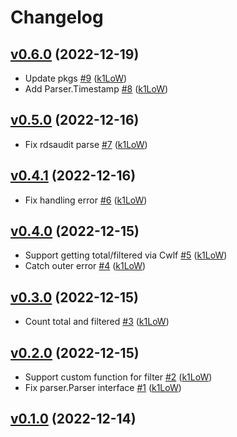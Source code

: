 # Changelog

## [v0.6.0](https://github.com/pepabo/cwlq/compare/v0.5.0...v0.6.0) (2022-12-19)

* Update pkgs [#9](https://github.com/pepabo/cwlq/pull/9) ([k1LoW](https://github.com/k1LoW))
* Add Parser.Timestamp [#8](https://github.com/pepabo/cwlq/pull/8) ([k1LoW](https://github.com/k1LoW))

## [v0.5.0](https://github.com/pepabo/cwlq/compare/v0.4.1...v0.5.0) (2022-12-16)

* Fix rdsaudit parse [#7](https://github.com/pepabo/cwlq/pull/7) ([k1LoW](https://github.com/k1LoW))

## [v0.4.1](https://github.com/pepabo/cwlq/compare/v0.4.0...v0.4.1) (2022-12-16)

* Fix handling error [#6](https://github.com/pepabo/cwlq/pull/6) ([k1LoW](https://github.com/k1LoW))

## [v0.4.0](https://github.com/pepabo/cwlq/compare/v0.3.0...v0.4.0) (2022-12-15)

* Support getting total/filtered via Cwlf [#5](https://github.com/pepabo/cwlq/pull/5) ([k1LoW](https://github.com/k1LoW))
* Catch outer error [#4](https://github.com/pepabo/cwlq/pull/4) ([k1LoW](https://github.com/k1LoW))

## [v0.3.0](https://github.com/pepabo/cwlq/compare/v0.2.0...v0.3.0) (2022-12-15)

* Count total and filtered [#3](https://github.com/pepabo/cwlq/pull/3) ([k1LoW](https://github.com/k1LoW))

## [v0.2.0](https://github.com/pepabo/cwlq/compare/v0.1.0...v0.2.0) (2022-12-15)

* Support custom function for filter [#2](https://github.com/pepabo/cwlq/pull/2) ([k1LoW](https://github.com/k1LoW))
* Fix parser.Parser interface [#1](https://github.com/pepabo/cwlq/pull/1) ([k1LoW](https://github.com/k1LoW))

## [v0.1.0](https://github.com/pepabo/cwlq/compare/7fdbaff54c54...v0.1.0) (2022-12-14)

